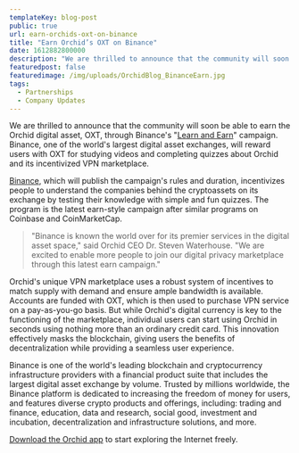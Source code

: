 ```yaml
---
templateKey: blog-post
public: true
url: earn-orchids-oxt-on-binance
title: "Earn Orchid’s OXT on Binance"
date: 1612882800000
description: "We are thrilled to announce that the community will soon be able to earn the Orchid digital asset, OXT, through Binance’s “Learn and Earn” campaign. Binance, one of the world’s largest digital asset exchanges, will reward users with OXT for studying videos and completing quizzes about Orchid and its incentivized VPN marketplace."
featuredpost: false
featuredimage: /img/uploads/OrchidBlog_BinanceEarn.jpg
tags:
  - Partnerships
  - Company Updates
---
```

We are thrilled to announce that the community will soon be able to earn the Orchid digital asset, OXT, through Binance's "[Learn and Earn](https://support.binance.us/hc/en-us/sections/360009349034-Learn-and-Earn)" campaign. Binance, one of the world's largest digital asset exchanges, will reward users with OXT for studying videos and completing quizzes about Orchid and its incentivized VPN marketplace. 

[Binance](http://binance.com), which will publish the campaign's rules and duration, incentivizes people to understand the companies behind the cryptoassets on its exchange by testing their knowledge with simple and fun quizzes. The program is the latest earn-style campaign after similar programs on Coinbase and CoinMarketCap. 

> "Binance is known the world over for its premier services in the digital asset space," said Orchid CEO Dr. Steven Waterhouse. "We are excited to enable more people to join our digital privacy marketplace through this latest earn campaign."

Orchid's unique VPN marketplace uses a robust system of incentives to match supply with demand and ensure ample bandwidth is available. Accounts are funded with OXT, which is then used to purchase VPN service on a pay-as-you-go basis. But while Orchid's digital currency is key to the functioning of the marketplace, individual users can start using Orchid in seconds using nothing more than an ordinary credit card. This innovation effectively masks the blockchain, giving users the benefits of decentralization while providing a seamless user experience.

Binance is one of the world's leading blockchain and cryptocurrency infrastructure providers with a financial product suite that includes the largest digital asset exchange by volume. Trusted by millions worldwide, the Binance platform is dedicated to increasing the freedom of money for users, and features diverse crypto products and offerings, including: trading and finance, education, data and research, social good, investment and incubation, decentralization and infrastructure solutions, and more. 

[Download the Orchid app](https://www.orchid.com/download) to start exploring the Internet freely.
